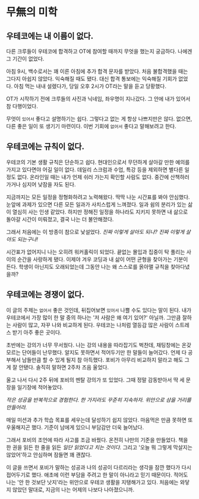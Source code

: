 # 무無의 미학

## **우테코에는 내 이름이 없다.**

다른 크루들이 우테코에 합격하고 OT에 참여할 때까지 무엇을 했는지 궁금하다. 나에겐 그 기간이 없었다.

아침 9시, 백수로서는 꽤 이른 아침에 추가 합격 문자를 받았다. 처음 불합격했을 때는 그다지 아쉽지 않았다. 익숙해질 때도 됐다. 대신 합격 통보에는 익숙해질 기회가 없었다. 아침 먹는 내내 설렜다가, 당일 오후 2시가 OT라는 말을 듣고 당황했다.

OT가 시작하기 전에 크루들의 사진과 닉네임, 좌우명이 지나갔다. 그 안에 내가 있어서 참 다행이었다.

무엇이 `있어서` 좋다고 설명하기는 쉽다. 그렇다고 없는 게 항상 나쁘지만은 않다. 없으면, 다른 좋은 일이 또 생기기 마련이다. 이번 기회에 `없어서` 좋다고 말해보려고 한다.

## 우테코에는 규칙이 없다.

우테코의 기본 생활 규칙은 단순하고 쉽다. 현대인으로서 무던하게 살아갈 만한 예의를 가지고 있다면야 어길 일이 없다. 데일리 스크럼과 수업, 특강 등을 제외하면 별다른 일정도 없다. 온라인일 때는 내가 언제 쉬러 가는지 확인할 사람도 없다. 중간에 산책하러 가거나 심지어 낮잠을 자도 된다.

지금까지는 모든 일정을 정형화하려고 노력해왔다. 딱딱 나눈 시간표를 봐야 안심했다. 눈앞에 과제가 있으면 다른 모든 일과가 사치스럽게 느껴졌다. 일과 쉼의 분리가 있는 삶이 열심히 사는 인생 같았다. 하지만 정해진 일정을 하나라도 지키지 못하면 내 삶으로 돌아갈 시간이 미뤄졌고, 결국 나는 더 불안해졌다.

그래서 처음에는 이 방종이 참으로 낯설었다. *진짜 이렇게 살아도 되나? 진짜 이렇게 살아도 되는구나!*

시간표가 없어지니 나는 오히려 워커홀릭이 되었다. 끝없는 몰입과 집중이 탁 풀리는 사이의 순간을 사랑하게 됐다. 이제야 겨우 코딩과 내 삶이 어떤 균형을 찾아가는 기분이 든다. 학생이 아닌지도 오래되었는데 그동안 나는 왜 스스로를 옭아맬 규칙을 찾아다녔을까?

## 우테코에는 경쟁이 없다.

이 글의 주제는 `없어서` 좋은 것인데, 뒤집어보면 `있어서` 나쁠 수도 있다는 말이 된다. 내가 우테코에서 가장 많이 한 말 중의 하나는 '저 사람은 왜 여기 있어?' 아닐까. 그만큼 잘하는 사람이 많고, 자꾸 나와 비교하게 된다. 우테코는 나처럼 열등감 많은 사람이 스트레스 받기 아주 좋은 곳이다.

초반에는 강의가 너무 무서웠다. 나는 강의 내용을 따라잡기도 벅찬데, 채팅창에는 온갖 모르는 단어들이 난무했다. 알지도 못하면서 적어두기만 한 말들이 늘어갔다. 언제 다 공부해서 남들만큼 할 수 있게 될지 참 아득했다. 포비가 아무리 비교하지 말라고 해도 그게 잘 안됐다. 솔직히 말하면 2주차 즈음 울었다.

울고 나서 다시 2주 뒤에 포비의 멘탈 강의가 또 있었다. 그때 정말 감동받아서 딱 세 문장을 일기장에 적어놓았다.

*작은 성공을 반복적으로 경험한다. 한 가지라도 꾸준히 지속하자. 위안으로 삼을 거리를 만들어라.*

매일 미션과 추가 학습 목표를 세우는데 달성하기 쉽지 않았다. 마음먹은 만큼 못하면 또 우울해지곤 했다. 기준이 남에게 있으니 부담감만 더욱 늘어났다.

그래서 포비의 조언에 따라 사고를 조금 바꿨다. 온전히 나만의 기준을 만들었다. 책을 한 권을 읽든 한 줄을 읽든 *일단 읽었다고 치는 것이다.* 그리고 '오늘 뭐 그렇게 막살지는 않았어'하고 안심하며 잠들면 꽤 괜찮다.

이 글을 쓰면서 포비가 말하는 성공과 나의 성공이 다르리라는 생각을 잠깐 했다가 다시 접어두기로 했다. 애초에 이런 부담을 주려고 한 말이 아니라고 믿기 때문이다. 적어도 나는 '안 한 것보단 낫지'라는 위안으로 우테코 생활을 지탱해가고 있다. 처음에는 와닿지 않았던 말대로, 지금의 나는 어제의 나보다 나아졌으니까.
